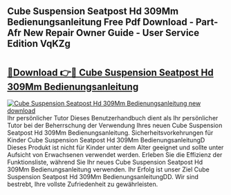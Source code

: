 ## Cube Suspension Seatpost Hd 309Mm Bedienungsanleitung Free Pdf Download - Part-Afr New Repair Owner Guide - User Service Edition VqKZg

# <h2><a href="http://df2beox.blite.top/?on=Cube+Suspension+Seatpost+Hd+309Mm+Bedienungsanleitung">🔗Download 👉🔴 Cube Suspension Seatpost Hd 309Mm Bedienungsanleitung</a></h2>

[![Cube Suspension Seatpost Hd 309Mm Bedienungsanleitung new download](https://i.imgur.com/lujVjoI.png)](http://df2beox.blite.top/?on=Cube+Suspension+Seatpost+Hd+309Mm+Bedienungsanleitung)
Ihr persönlicher Tutor Dieses Benutzerhandbuch dient als Ihr persönlicher Tutor bei der Beherrschung der Verwendung Ihres neuen Cube Suspension Seatpost Hd 309Mm Bedienungsanleitung. Sicherheitsvorkehrungen für Kinder Cube Suspension Seatpost Hd 309Mm BedienungsanleitungD Dieses Produkt ist nicht für Kinder unter dem Alter geeignet und sollte unter Aufsicht von Erwachsenen verwendet werden. Erleben Sie die Effizienz der Funktionsliste, während Sie Ihr neues Cube Suspension Seatpost Hd 309Mm Bedienungsanleitung verwenden. Ihr Erfolg ist unser Ziel Cube Suspension Seatpost Hd 309Mm BedienungsanleitungDD. Wir sind bestrebt, Ihre vollste Zufriedenheit zu gewährleisten.
